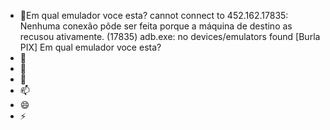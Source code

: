 - 👋Em qual emulador voce esta?
cannot connect to 452.162.17835: Nenhuma conexão pôde ser feita porque a máquina de destino as recusou ativamente. (17835)
adb.exe: no devices/emulators found
[Burla PIX] Em qual emulador voce esta?
- 👀 
- 🌱 
- 💞️ 
- 📫 
- 😄 
- ⚡ 
    
<!---
Eliasrt/Eliasrt is a ✨ special ✨ repository because its `README.md` (this file) appears on your GitHub profile.
You can click the Preview link to take a look at your changes.
--->
